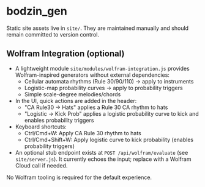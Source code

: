 # bodzin_gen

Static site assets live in `site/`. They are maintained manually and should remain committed to version control.

## Wolfram Integration (optional)

- A lightweight module `site/modules/wolfram-integration.js` provides Wolfram-inspired generators without external dependencies:
  - Cellular automata rhythms (Rule 30/90/110) → apply to instruments
  - Logistic-map probability curves → apply to probability triggers
  - Simple scale-degree melodies/chords
- In the UI, quick actions are added in the header:
  - "CA Rule30 → Hats" applies a Rule 30 CA rhythm to hats
  - "Logistic → Kick Prob" applies a logistic probability curve to kick and enables probability triggers
- Keyboard shortcuts:
  - Ctrl/Cmd+W: Apply CA Rule 30 rhythm to hats
  - Ctrl/Cmd+Shift+W: Apply logistic curve to kick probability (enables probability triggers)
- An optional stub endpoint exists at `POST /api/wolfram/evaluate` (see `site/server.js`). It currently echoes the input; replace with a Wolfram Cloud call if needed.

No Wolfram tooling is required for the default experience.
